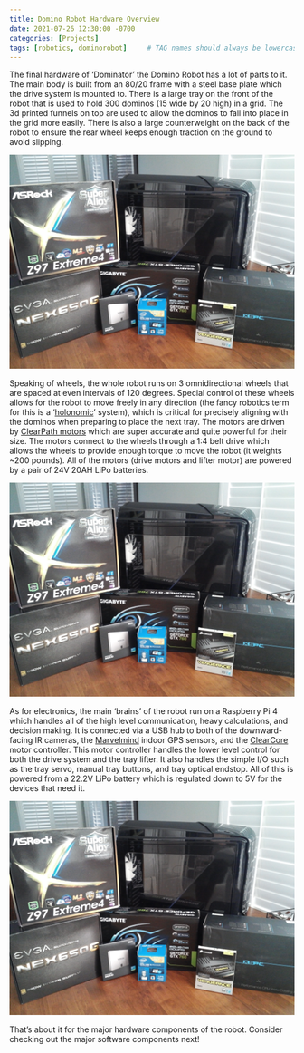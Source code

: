 ```yaml
---
title: Domino Robot Hardware Overview
date: 2021-07-26 12:30:00 -0700
categories: [Projects]
tags: [robotics, dominorobot]     # TAG names should always be lowercase
---
```




The final hardware of ‘Dominator’ the Domino Robot has a lot of parts to it. The main body is built from an 80/20 frame with a steel base plate which the drive system is mounted to. There is a large tray on the front of the robot that is used to hold 300 dominos (15 wide by 20 high) in a grid. The 3d printed funnels on top are used to allow the dominos to fall into place in the grid more easily. There is also a large counterweight on the back of the robot to ensure the rear wheel keeps enough traction on the ground to avoid slipping.

![](/assets/MyFirstComputerBuild/parts.jpg)

Speaking of wheels, the whole robot runs on 3 omnidirectional wheels that are spaced at even intervals of 120 degrees. Special control of these wheels allows for the robot to move freely in any direction (the fancy robotics term for this is a ‘[holonomic](https://www.robotplatform.com/knowledge/Classification_of_Robots/Holonomic_and_Non-Holonomic_drive.html)’ system), which is critical for precisely aligning with the dominos when preparing to place the next tray. The motors are driven by [ClearPath motors](https://teknic.com/products/clearpath-brushless-dc-servo-motors/) which are super accurate and quite powerful for their size. The motors connect to the wheels through a 1:4 belt drive which allows the wheels to provide enough torque to move the robot (it weights ~200 pounds). All of the motors (drive motors and lifter motor) are powered by a pair of 24V 20AH LiPo batteries.

![](/assets/MyFirstComputerBuild/parts.jpg)

As for electronics, the main ‘brains’ of the robot run on a Raspberry Pi 4 which handles all of the high level communication, heavy calculations, and decision making. It is connected via a USB hub to both of the downward-facing IR cameras, the [Marvelmind](https://marvelmind.com/) indoor GPS sensors, and the [ClearCore](https://teknic.com/products/io-motion-controller/) motor controller. This motor controller handles the lower level control for both the drive system and the tray lifter. It also handles the simple I/O such as the tray servo, manual tray buttons, and tray optical endstop. All of this is powered from a 22.2V LiPo battery which is regulated down to 5V for the devices that need it.

![](/assets/MyFirstComputerBuild/parts.jpg)

That’s about it for the major hardware components of the robot. Consider checking out the major software components next!
